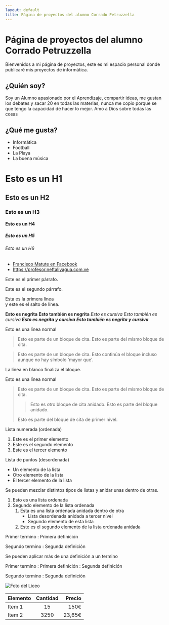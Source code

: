 ```yaml
---
layout: default
title: Página de proyectos del alumno Corrado Petruzzella
---
```



# Página de proyectos del alumno Corrado Petruzzella
Bienvenidos a mi página de proyectos, este es mi espacio personal donde publicaré mis proyectos de informática.

## ¿Quién soy? 
Soy un Alumno apasionado por el Aprendizaje, compartir ideas, me gustan los debates y sacar 20 en todas las materias, nunca me copio porque se que tengo la capacidad de hacer lo mejor. Amo a Dios sobre todas las cosas

## ¿Qué me gusta?

* Informática
* Football
* La Playa
* La buena música

# Esto es un H1

## Esto es un H2

### Esto es un H3

#### Esto es un H4

##### Esto es un H5

###### Esto es un H6

* [Francisco Matute en Facebook](https://www.facebook.com/UEE.Francisco.Matute)
* <https://profesor.neftaliyagua.com.ve>

Este es el primer párrafo.

Este es el segundo párrafo.

Esta es la primera línea  
y este es el salto de línea.

**Esto es negrita**
__Esto también es negrita__
*Esto es cursiva*
_Esto también es cursiva_
***Esto es negrita y cursiva***
___Esto también es negrita y cursiva___

Esto es una línea normal

> Esto es parte de un bloque de cita.
> Esto es parte del mismo bloque de cita.

> Esto es parte de un bloque de cita.
Esto continúa el bloque incluso aunque no hay símbolo 'mayor que'.

La línea en blanco finaliza el bloque.

Esto es una línea normal

> Esto es parte de un bloque de cita.
> Esto es parte del mismo bloque de cita.
>
> > Esto es otro bloque de cita anidado.
> > Esto es parte del bloque anidado.
>
> Esto es parte del bloque de cita de primer nivel.

Lista numerada (ordenada)

1. Este es el primer elemento
2. Este es el segundo elemento
3. Este es el tercer elemento

Lista de puntos (desordenada)

* Un elemento de la lista
* Otro elemento de la lista
* El tercer elemento de la lista

Se pueden mezclar distintos tipos de listas y anidar unas dentro de otras.

1. Esto es una lista ordenada
2. Segundo elemento de la lista ordenada
    1. Esta es una lista ordenada anidada dentro de otra
        * Lista desordenada anidada a tercer nivel
        * Segundo elemento de esta lista
    2. Este es el segundo elemento de la lista ordenada anidada

Primer termino
 : Primera definición

Segundo termino
 : Segunda definición

Se pueden aplicar más de una definición a un termino

Primer termino
 : Primera definición
 : Segunda definición

Segundo termino
 : Segunda definición

 ![Foto del Liceo](http://graph.facebook.com/UEE.Francisco.Matute/picture?type=large "titulo") 



| Elemento | Cantidad | Precio |
| :------- | :------: | -----: |
| Item 1   | 15       | 150€   |
| Item 2   | 3250     | 23,65€ |


